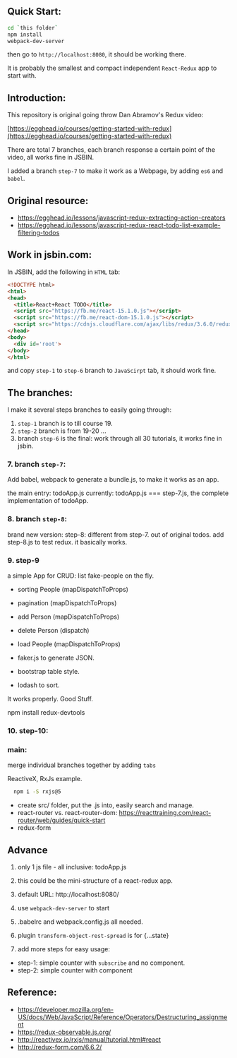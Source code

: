 ## Quick Start:

```bash
cd `this folder`
npm install
webpack-dev-server
```
then go to `http://localhost:8080`, it should be working there.

It is probably the smallest and compact independent `React-Redux` app to start with.


## Introduction:

This repository is original going throw Dan Abramov's Redux video:

[https://egghead.io/courses/getting-started-with-redux](https://egghead.io/courses/getting-started-with-redux)

There are total 7 branches, each branch response a certain point of the video, all works fine in JSBIN.

I added a branch `step-7` to make it work as a Webpage, by adding `es6` and `babel`.


## Original resource:

- https://egghead.io/lessons/javascript-redux-extracting-action-creators
- https://egghead.io/lessons/javascript-redux-react-todo-list-example-filtering-todos


## Work in jsbin.com:

In JSBIN, add the following in `HTML` tab:
```html
<!DOCTYPE html>
<html>
<head>
  <title>React+React TODO</title>
  <script src="https://fb.me/react-15.1.0.js"></script>
  <script src="https://fb.me/react-dom-15.1.0.js"></script>
  <script src="https://cdnjs.cloudflare.com/ajax/libs/redux/3.6.0/redux.min.js"></script>
</head>
<body>
  <div id='root'>
</body>
</html>
```
and copy `step-1` to `step-6` branch to `JavaScirpt` tab, it should work fine.


## The branches:

I make it several steps branches to easily going through:

1. `step-1` branch is to till course 19.
2. `step-2` branch is from 19-20
...
3. branch `step-6` is the final:
  work through all 30 tutorials, it works fine in jsbin.


### 7. branch `step-7`:
  Add babel, webpack to generate a bundle.js, to make it works as an app.


the main entry: todoApp.js
currently: todoApp.js === step-7.js, the complete implementation of todoApp.



### 8. branch `step-8`:
  brand new version:  step-8: different from step-7. out of original todos. add step-8.js to test redux. it basically works.

### 9. step-9

a simple App for CRUD: list fake-people on the fly.

- sorting People  (mapDispatchToProps)
- pagination      (mapDispatchToProps)
- add Person      (mapDispatchToProps)
- delete Person   (dispatch)
- load People     (mapDispatchToProps)

- faker.js to generate JSON.
- bootstrap table style.
- lodash to sort.

It works properly. Good Stuff.

npm install redux-devtools

### 10. step-10:

### main:

merge individual branches together by adding `tabs`


ReactiveX, RxJs example.

```bash
  npm i -S rxjs@5
```

- create src/ folder, put the .js into, easily search and manage.
- react-router vs. react-router-dom: https://reacttraining.com/react-router/web/guides/quick-start
- redux-form


## Advance

1. only 1 js file - all inclusive: todoApp.js
2. this could be the mini-structure of a react-redux app.
3. default URL: http://localhost:8080/
4. use `webpack-dev-server` to start
5. .babelrc and webpack.config.js all needed.
6. plugin `transform-object-rest-spread` is for {...state}

7. add more steps for easy usage:
- step-1: simple counter with `subscribe` and no component.
- step-2: simple counter with component

## Reference:


- https://developer.mozilla.org/en-US/docs/Web/JavaScript/Reference/Operators/Destructuring_assignment
- https://redux-observable.js.org/
- http://reactivex.io/rxjs/manual/tutorial.html#react
- http://redux-form.com/6.6.2/
